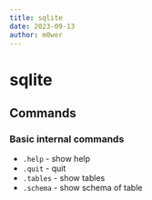 ```yaml
---
title: sqlite
date: 2023-09-13
author: m0wer
---
```


# sqlite

## Commands

### Basic internal commands

* `.help` - show help
* `.quit` - quit
* `.tables` - show tables
* `.schema` - show schema of table
